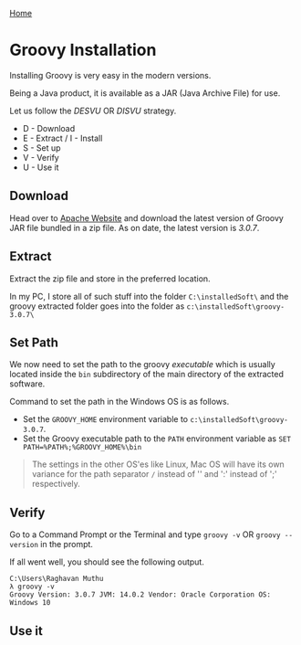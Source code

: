 [Home](./) 

# Groovy Installation

Installing Groovy is very easy in the modern versions.

Being a Java product, it is available as a JAR (Java Archive File) for use.

Let us follow the *DESVU* OR *DISVU* strategy.

* D - Download
* E - Extract / I - Install
* S - Set up
* V - Verify
* U - Use it

## Download
Head over to [Apache Website](https://groovy.apache.org/download.html) and download the latest version of Groovy JAR file bundled in a zip file.
As on date, the latest version is *3.0.7*.

## Extract

Extract the zip file and store in the preferred location.

In my PC, I store all of such stuff into the folder `C:\installedSoft\` and the groovy extracted folder goes into the folder as `c:\installedSoft\groovy-3.0.7\`

## Set Path

We now need to set the path to the groovy *executable* which is usually located inside the `bin` subdirectory of the main directory
of the extracted software.

Command to set the path in the Windows OS is as follows.

* Set the `GROOVY_HOME` environment variable to `c:\installedSoft\groovy-3.0.7`.
* Set the Groovy executable path to the `PATH` environment variable as `SET PATH=%PATH%;%GROOVY_HOME%\bin`

> The settings in the other OS'es like Linux, Mac OS will have its own variance for the path separator `/` instead of '\' and ':' instead of ';' respectively.

## Verify

Go to a Command Prompt or the Terminal and type `groovy -v` OR `groovy --version` in the prompt.

If all went well, you should see the following output.

```
C:\Users\Raghavan Muthu
λ groovy -v
Groovy Version: 3.0.7 JVM: 14.0.2 Vendor: Oracle Corporation OS: Windows 10
```

## Use it
